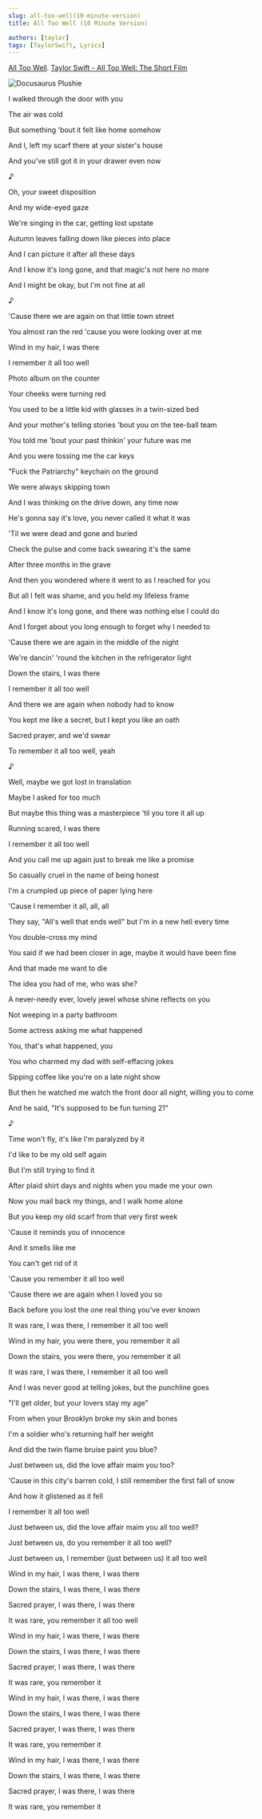 ```yaml
---
slug: all-too-well(10-minute-version)
title: All Too Well (10 Minute Version)

authors: [taylor]
tags: [TaylorSwift, Lyrics]
---
```


[All Too Well](https://open.spotify.com/track/5enxwA8aAbwZbf5qCHORXi?si=d3c3975fa4734275).
[Taylor Swift - All Too Well: The Short Film](https://www.youtube.com/watch?v=tollGa3S0o8)

![Docusaurus Plushie](./maxresdefault.jpg)

I walked through the door with you

The air was cold

But something 'bout it felt like home somehow

And I, left my scarf there at your sister's house

And you've still got it in your drawer even now

♪

Oh, your sweet disposition

And my wide-eyed gaze

We're singing in the car, getting lost upstate

Autumn leaves falling down like pieces into place

And I can picture it after all these days

And I know it's long gone, and that magic's not here no more

And I might be okay, but I'm not fine at all

♪

'Cause there we are again on that little town street

You almost ran the red 'cause you were looking over at me

Wind in my hair, I was there

I remember it all too well

Photo album on the counter

Your cheeks were turning red

You used to be a little kid with glasses in a twin-sized bed

And your mother's telling stories 'bout you on the tee-ball team

You told me 'bout your past thinkin' your future was me

And you were tossing me the car keys

"Fuck the Patriarchy" keychain on the ground

We were always skipping town

And I was thinking on the drive down, any time now

He's gonna say it's love, you never called it what it was

'Til we were dead and gone and buried

Check the pulse and come back swearing it's the same

After three months in the grave

And then you wondered where it went to as I reached for you

But all I felt was shame, and you held my lifeless frame

And I know it's long gone, and there was nothing else I could do

And I forget about you long enough to forget why I needed to

'Cause there we are again in the middle of the night

We're dancin' 'round the kitchen in the refrigerator light

Down the stairs, I was there

I remember it all too well

And there we are again when nobody had to know

You kept me like a secret, but I kept you like an oath

Sacred prayer, and we'd swear

To remember it all too well, yeah

♪

Well, maybe we got lost in translation

Maybe I asked for too much

But maybe this thing was a masterpiece 'til you tore it all up

Running scared, I was there

I remember it all too well

And you call me up again just to break me like a promise

So casually cruel in the name of being honest

I'm a crumpled up piece of paper lying here

'Cause I remember it all, all, all

They say, "All's well that ends well" but I'm in a new hell every time

You double-cross my mind

You said if we had been closer in age, maybe it would have been fine

And that made me want to die

The idea you had of me, who was she?

A never-needy ever, lovely jewel whose shine reflects on you

Not weeping in a party bathroom

Some actress asking me what happened

You, that's what happened, you

You who charmed my dad with self-effacing jokes

Sipping coffee like you're on a late night show

But then he watched me watch the front door all night, willing you to come

And he said, "It's supposed to be fun turning 21"

♪

Time won't fly, it's like I'm paralyzed by it

I'd like to be my old self again

But I'm still trying to find it

After plaid shirt days and nights when you made me your own

Now you mail back my things, and I walk home alone

But you keep my old scarf from that very first week

'Cause it reminds you of innocence

And it smells like me

You can't get rid of it

'Cause you remember it all too well

'Cause there we are again when I loved you so

Back before you lost the one real thing you've ever known

It was rare, I was there, I remember it all too well

Wind in my hair, you were there, you remember it all

Down the stairs, you were there, you remember it all

It was rare, I was there, I remember it all too well

And I was never good at telling jokes, but the punchline goes

"I'll get older, but your lovers stay my age"

From when your Brooklyn broke my skin and bones

I'm a soldier who's returning half her weight

And did the twin flame bruise paint you blue?

Just between us, did the love affair maim you too?

'Cause in this city's barren cold, I still remember the first fall of snow

And how it glistened as it fell

I remember it all too well

Just between us, did the love affair maim you all too well?

Just between us, do you remember it all too well?

Just between us, I remember (just between us) it all too well

Wind in my hair, I was there, I was there

Down the stairs, I was there, I was there

Sacred prayer, I was there, I was there

It was rare, you remember it all too well

Wind in my hair, I was there, I was there

Down the stairs, I was there, I was there

Sacred prayer, I was there, I was there

It was rare, you remember it

Wind in my hair, I was there, I was there

Down the stairs, I was there, I was there

Sacred prayer, I was there, I was there

It was rare, you remember it

Wind in my hair, I was there, I was there

Down the stairs, I was there, I was there

Sacred prayer, I was there, I was there

It was rare, you remember it